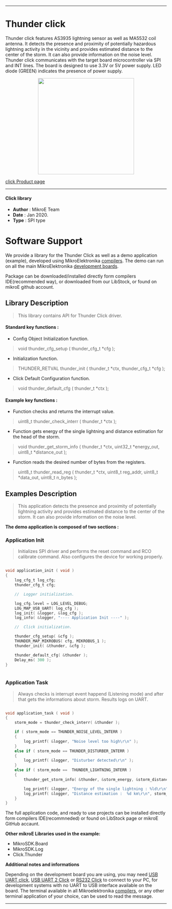 
---
# Thunder click

Thunder click features AS3935 lightning sensor as well as MA5532 coil antenna. It detects the presence and proximity of potentially hazardous lightning activity in the vicinity and provides estimated distance to the center of the storm. It can also provide information on the noise level. Thunder click communicates with the target board microcontroller via SPI and INT lines. The board is designed to use 3.3V or 5V power supply. LED diode (GREEN) indicates the presence of power supply.

<p align="center">
  <img src="https://download.mikroe.com/images/click_for_ide/thunder_click.png" height=300px>
</p>


[click Product page](https://www.mikroe.com/thunder-click)

---


#### Click library 

- **Author**        : MikroE Team
- **Date**          : Jan 2020.
- **Type**          : SPI type


# Software Support

We provide a library for the Thunder Click 
as well as a demo application (example), developed using MikroElektronika 
[compilers](https://shop.mikroe.com/compilers). 
The demo can run on all the main MikroElektronika [development boards](https://shop.mikroe.com/development-boards).

Package can be downloaded/installed directly form compilers IDE(recommended way), or downloaded from our LibStock, or found on mikroE github account. 

## Library Description

> This library contains API for Thunder Click driver.

#### Standard key functions :

- Config Object Initialization function.
> void thunder_cfg_setup ( thunder_cfg_t *cfg ); 
 
- Initialization function.
> THUNDER_RETVAL thunder_init ( thunder_t *ctx, thunder_cfg_t *cfg );

- Click Default Configuration function.
> void thunder_default_cfg ( thunder_t *ctx );


#### Example key functions :

- Function checks and returns the interrupt value.
> uint8_t thunder_check_interr ( thunder_t *ctx );
 
- Function gets energy of the single lightning and distance estimation for the head of the storm.
> void thunder_get_storm_info ( thunder_t *ctx, uint32_t *energy_out, uint8_t *distance_out );

- Function reads the desired number of bytes from the registers.
> uint8_t thunder_read_reg ( thunder_t *ctx, uint8_t reg_addr, uint8_t *data_out, uint8_t n_bytes );

## Examples Description

> This application detects the presence and proximity of potentially lightning activity and provides estimated distance to the center of the storm. It can also provide information on the noise level.


**The demo application is composed of two sections :**

### Application Init 

> Initializes SPI driver and performs the reset command and RCO calibrate command.
> Also configures the device for working properly. 

```c

void application_init ( void )
{
    log_cfg_t log_cfg;
    thunder_cfg_t cfg;

    //  Logger initialization.

    log_cfg.level = LOG_LEVEL_DEBUG;
    LOG_MAP_USB_UART( log_cfg );
    log_init( &logger, &log_cfg );
    log_info( &logger, "---- Application Init ----" );

    //  Click initialization.

    thunder_cfg_setup( &cfg );
    THUNDER_MAP_MIKROBUS( cfg, MIKROBUS_1 );
    thunder_init( &thunder, &cfg );

    thunder_default_cfg( &thunder );
    Delay_ms( 300 );
}
  
```

### Application Task

> Always checks is interrupt event happend (Listening mode) and after that gets the informations about storm. Results logs on UART.

```c

void application_task ( void )
{
    storm_mode = thunder_check_interr( &thunder );

    if ( storm_mode == THUNDER_NOISE_LEVEL_INTERR )
    {
        log_printf( &logger, "Noise level too high\r\n" );
    }
    else if ( storm_mode == THUNDER_DISTURBER_INTERR )
    {
        log_printf( &logger, "Disturber detected\r\n" );
    }
    else if ( storm_mode ==  THUNDER_LIGHTNING_INTERR )
    {
        thunder_get_storm_info( &thunder, &storm_energy, &storm_distance );

        log_printf( &logger, "Energy of the single lightning : %ld\r\n", storm_energy );
        log_printf( &logger, "Distance estimation :  %d km\r\n", storm_distance );
    }
} 

``` 

The full application code, and ready to use projects can be  installed directly form compilers IDE(recommneded) or found on LibStock page or mikroE GitHub accaunt.

**Other mikroE Libraries used in the example:** 

- MikroSDK.Board
- MikroSDK.Log
- Click.Thunder

**Additional notes and informations**

Depending on the development board you are using, you may need 
[USB UART click](https://shop.mikroe.com/usb-uart-click), 
[USB UART 2 Click](https://shop.mikroe.com/usb-uart-2-click) or 
[RS232 Click](https://shop.mikroe.com/rs232-click) to connect to your PC, for 
development systems with no UART to USB interface available on the board. The 
terminal available in all Mikroelektronika 
[compilers](https://shop.mikroe.com/compilers), or any other terminal application 
of your choice, can be used to read the message.



---
